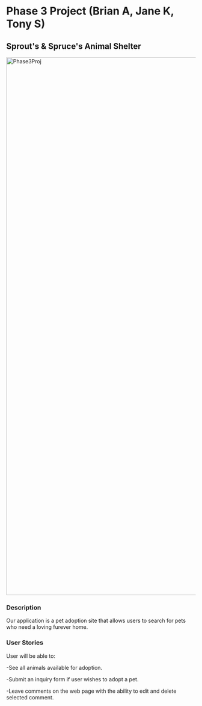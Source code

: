 # Phase 3 Project (Brian A, Jane K, Tony S) 

## Sprout's & Spruce's Animal Shelter

<img width="1427" alt="Phase3Proj" src="https://user-images.githubusercontent.com/95263485/161210378-a37bfb9c-6ccd-49d6-b21f-4b48e15bd334.png">

### Description
Our application is a pet adoption site that allows users to search for pets who need a loving furever home. 

### User Stories
User will be able to:  

-See all animals available for adoption. 

-Submit an inquiry form if user wishes to adopt a pet. 

-Leave comments on the web page with the ability to edit and delete selected comment. 

